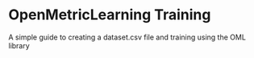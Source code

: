 # OpenMetricLearning Training
 A simple guide to creating a dataset.csv file and training using the OML library
